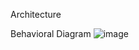 Architecture

Behavioral Diagram
![image](https://user-images.githubusercontent.com/90392446/161012293-16443487-569f-4d7b-b519-e3bf18ebae18.png)

